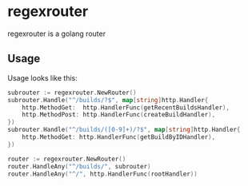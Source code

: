 # regexrouter

regexrouter is a golang router

## Usage

Usage looks like this:

```go
subrouter := regexrouter.NewRouter()
subrouter.Handle("^/builds/?$", map[string]http.Handler{
    http.MethodGet:  http.HandlerFunc(getRecentBuildsHandler),
    http.MethodPost: http.HandlerFunc(createBuildHandler),
})
subrouter.Handle("^/builds/([0-9]+)/?$", map[string]http.Handler{
    http.MethodGet: http.HandlerFunc(getBuildByIDHandler),
})

router := regexrouter.NewRouter()
router.HandleAny("^/builds/", subrouter)
router.HandleAny("^/", http.HandlerFunc(rootHandler))
```
